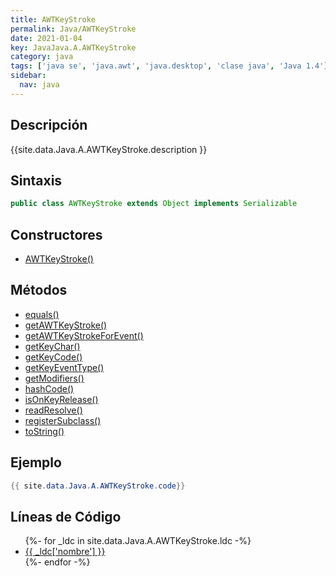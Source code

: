 ```yaml
---
title: AWTKeyStroke
permalink: Java/AWTKeyStroke
date: 2021-01-04
key: JavaJava.A.AWTKeyStroke
category: java
tags: ['java se', 'java.awt', 'java.desktop', 'clase java', 'Java 1.4']
sidebar: 
  nav: java
---
```


## Descripción
{{site.data.Java.A.AWTKeyStroke.description }}

## Sintaxis
~~~java
public class AWTKeyStroke extends Object implements Serializable
~~~

## Constructores
* [AWTKeyStroke()](/Java/AWTKeyStroke/AWTKeyStroke/)

## Métodos
* [equals()](/Java/AWTKeyStroke/equals)
* [getAWTKeyStroke()](/Java/AWTKeyStroke/getAWTKeyStroke)
* [getAWTKeyStrokeForEvent()](/Java/AWTKeyStroke/getAWTKeyStrokeForEvent)
* [getKeyChar()](/Java/AWTKeyStroke/getKeyChar)
* [getKeyCode()](/Java/AWTKeyStroke/getKeyCode)
* [getKeyEventType()](/Java/AWTKeyStroke/getKeyEventType)
* [getModifiers()](/Java/AWTKeyStroke/getModifiers)
* [hashCode()](/Java/AWTKeyStroke/hashCode)
* [isOnKeyRelease()](/Java/AWTKeyStroke/isOnKeyRelease)
* [readResolve()](/Java/AWTKeyStroke/readResolve)
* [registerSubclass()](/Java/AWTKeyStroke/registerSubclass)
* [toString()](/Java/AWTKeyStroke/toString)

## Ejemplo
~~~java
{{ site.data.Java.A.AWTKeyStroke.code}}
~~~

## Líneas de Código
<ul>
{%- for _ldc in site.data.Java.A.AWTKeyStroke.ldc -%}
   <li>
       <a href="{{_ldc['url'] }}">{{ _ldc['nombre'] }}</a>
   </li>
{%- endfor -%}
</ul>
